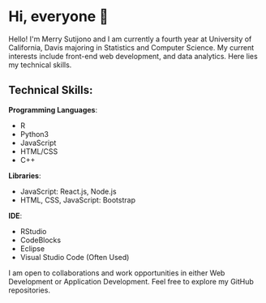 # Hi, everyone 👋

Hello! I'm Merry Sutijono and I am currently a fourth year at University of California, Davis majoring in Statistics and Computer Science. My current interests include front-end web development, and data analytics. Here lies my technical skills. 

## Technical Skills:
**Programming Languages**: 
- R
- Python3
- JavaScript
- HTML/CSS
- C++

**Libraries**:
- JavaScript: React.js, Node.js
- HTML, CSS, JavaScript: Bootstrap

**IDE**:
- RStudio
- CodeBlocks
- Eclipse
- Visual Studio Code (Often Used)

I am open to collaborations and work opportunities in either Web Development or Application Development. Feel free to explore my GitHub repositories.
